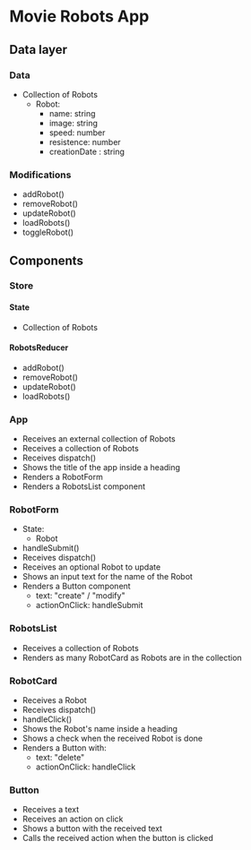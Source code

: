 # Movie Robots App

## Data layer

### Data

- Collection of Robots
  - Robot:
    - name: string
    - image: string
    - speed: number
    - resistence: number
    - creationDate : string

### Modifications

- addRobot()
- removeRobot()
- updateRobot()
- loadRobots()
- toggleRobot()

## Components

### Store

#### State

- Collection of Robots

#### RobotsReducer

- addRobot()
- removeRobot()
- updateRobot()
- loadRobots()

### App

- Receives an external collection of Robots
- Receives a collection of Robots
- Receives dispatch()
- Shows the title of the app inside a heading
- Renders a RobotForm
- Renders a RobotsList component

### RobotForm

- State:
  - Robot
- handleSubmit()
- Receives dispatch()
- Receives an optional Robot to update
- Shows an input text for the name of the Robot
- Renders a Button component
  - text: "create" / "modify"
  - actionOnClick: handleSubmit

### RobotsList

- Receives a collection of Robots
- Renders as many RobotCard as Robots are in the collection

### RobotCard

- Receives a Robot
- Receives dispatch()
- handleClick()
- Shows the Robot's name inside a heading
- Shows a check when the received Robot is done
- Renders a Button with:
  - text: "delete"
  - actionOnClick: handleClick

### Button

- Receives a text
- Receives an action on click
- Shows a button with the received text
- Calls the received action when the button is clicked
